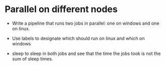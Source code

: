 # Parallel on different nodes

* Write a pipeline that runs two jobs in parallel:
    one on windows and one on linux.

* Use labels to designate which should run on linux and which on windows

* sleep to sleep in both jobs and see that the time the jobs took is not the sum of sleep times.
